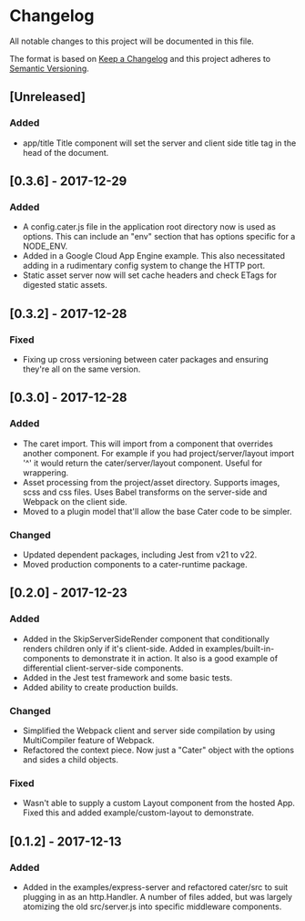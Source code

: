 # Changelog
All notable changes to this project will be documented in this file.

The format is based on [Keep a Changelog](http://keepachangelog.com/en/1.0.0/)
and this project adheres to [Semantic Versioning](http://semver.org/spec/v2.0.0.html).

## [Unreleased]
### Added
- app/title Title component will set the server and client side title tag in the head of the document.

## [0.3.6] - 2017-12-29
### Added
- A config.cater.js file in the application root directory now is used as options. This can include an "env" section that has options specific for a NODE_ENV.
- Added in a Google Cloud App Engine example. This also necessitated adding in a rudimentary config system to change the HTTP port.
- Static asset server now will set cache headers and check ETags for digested static assets.

## [0.3.2] - 2017-12-28
### Fixed
- Fixing up cross versioning between cater packages and ensuring they're all on the same version.

## [0.3.0] - 2017-12-28
### Added
- The caret import. This will import from a component that overrides another component. For example if you had project/server/layout import '^' it would return the cater/server/layout component. Useful for wrappering.
- Asset processing from the project/asset directory. Supports images, scss and css files. Uses Babel transforms on the server-side and Webpack on the client side.
- Moved to a plugin model that'll allow the base Cater code to be simpler.

### Changed
- Updated dependent packages, including Jest from v21 to v22.
- Moved production components to a cater-runtime package.

## [0.2.0] - 2017-12-23
### Added
- Added in the SkipServerSideRender component that conditionally renders children only if it's client-side. Added in examples/built-in-components to demonstrate it in action. It also is a good example of differential client-server-side components.
- Added in the Jest test framework and some basic tests.
- Added ability to create production builds.

### Changed
- Simplified the Webpack client and server side compilation by using MultiCompiler feature of Webpack.
- Refactored the context piece. Now just a "Cater" object with the options and sides a child objects.

### Fixed
- Wasn't able to supply a custom Layout component from the hosted App. Fixed this and added example/custom-layout to demonstrate.

## [0.1.2] - 2017-12-13
### Added
- Added in the examples/express-server and refactored cater/src to suit plugging in as an http.Handler. A number of files added, but was largely atomizing the old src/server.js into specific middleware components.
